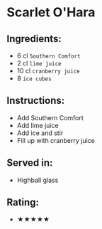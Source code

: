 # Scarlet O'Hara

## Ingredients:
- 6 cl `Southern Comfort`
- 2 cl `lime juice`
- 10 cl `cranberry juice`
- 8 `ice cubes`

## Instructions:
- Add Southern Comfort
- Add lime juice
- Add ice and stir
- Fill up with cranberry juice

## Served in:
- Highball glass

## Rating:
- ★★★★★